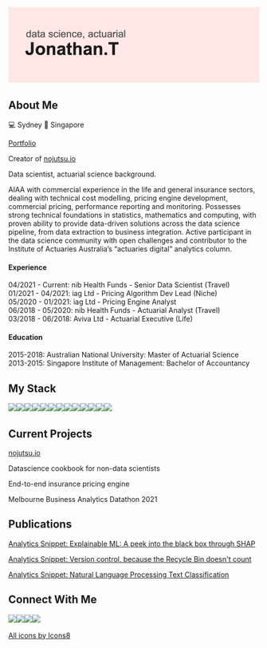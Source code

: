 ![profile_banner](/header.png)

## About Me

:computer: Sydney
:baby: Singapore

[Portfolio](https://jonathantansw.com/home)

Creator of [nojutsu.io](https://nojutsu.io)


Data scientist, actuarial science background.

AIAA with commercial experience in the life and general insurance sectors, dealing with technical cost modelling, pricing engine development, commercial pricing, performance reporting and monitoring. Possesses strong technical foundations in statistics, mathematics and computing, with proven ability to provide data-driven solutions across the data science pipeline, from data extraction to business integration. Active participant in the data science community with open challenges and contributor to the Institute of Actuaries Australia’s “actuaries digital” analytics column. 

#### Experience
04/2021 - Current: nib Health Funds - Senior Data Scientist (Travel) <br>
01/2021 - 04/2021: iag Ltd - Pricing Algorithm Dev Lead (Niche)  <br>
05/2020 - 01/2021: iag Ltd - Pricing Engine Analyst <br>
06/2018 - 05/2020: nib Health Funds - Actuarial Analyst (Travel) <br>
03/2018 - 06/2018: Aviva Ltd - Actuarial Executive (Life) 

#### Education
2015-2018: Australian National University: Master of Actuarial Science <br>
2013-2015: Singapore Institute of Management: Bachelor of Accountancy

## My Stack

<img src="https://img.icons8.com/color/40/000000/python--v1.png"/><img src="https://img.icons8.com/ultraviolet/40/000000/xbox-r.png"/><img src="https://img.icons8.com/color/40/000000/nodejs.png"/><img src="https://img.icons8.com/color/40/000000/visual-studio-code-2019.png"/><img src="https://img.icons8.com/color/40/000000/mongodb.png"/><img src="https://img.icons8.com/fluent/40/000000/snowflake.png"/><img src="https://img.icons8.com/color/40/000000/microsoft-sql-server.png"/><img src="https://img.icons8.com/color/40/000000/bootstrap.png"/><img src="https://img.icons8.com/color/40/000000/git.png"/><img src="https://img.icons8.com/color/40/000000/html-5--v1.png"/><img src="https://img.icons8.com/color/40/000000/css3.png"/><img src="https://img.icons8.com/color/40/000000/javascript--v1.png"/><img src="https://img.icons8.com/dusk/40/000000/postman-api.png"/>

## Current Projects

[nojutsu.io](https://nojutsu.io)

Datascience cookbook for non-data scientists

End-to-end insurance pricing engine

Melbourne Business Analytics Datathon 2021

## Publications
[Analytics Snippet: Explainable ML: A peek into the black box through SHAP](https://www.actuaries.digital/2021/02/05/explainable-ml-a-peek-into-the-black-box-through-shap/)

[Analytics Snippet: Version control, because the Recycle Bin doesn't count](https://www.actuaries.digital/2019/04/17/analytics-snippet-version-control-because-the-recycle-bin-doesnt-count/)

[Analytics Snippet: Natural Language Processing Text Classification](https://www.actuaries.digital/2018/11/20/analytics-snippet-natural-language-processing-text-classification/)

## Connect With Me

<a href="https://www.linkedin.com/in/jonathan-tan-33a8169b/"><img src="https://img.icons8.com/fluent/40/000000/linkedin.png"/></a><a href="https://www.instagram.com/jtsw1990/"><img src="https://img.icons8.com/fluent/40/000000/instagram-new.png"/></a><a href="https://www.facebook.com/jtsw1990/"><img src="https://img.icons8.com/color/40/000000/facebook.png"/></a><a href="mailto:jtsw1990@gmail.com"><img src="https://img.icons8.com/color/40/000000/gmail-new.png"/></a>



<a href="https://icons8.com/icon/13441/python">All icons by Icons8</a>
